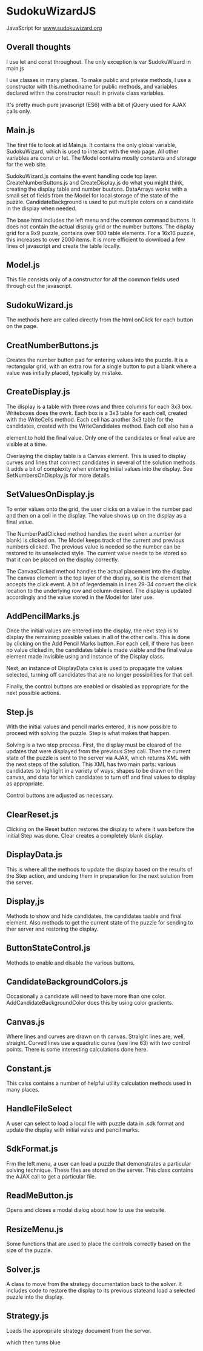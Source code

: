 # SudokuWizardJS
JavaScript for www.sudokuwizard.org

## Overall thoughts
I use let and const throughout. The only exception is var SudokuWizard in main.js

I use classes in many places. To make public and private methods, I use a constructor with 
this.methodname for public methods, and variables declared within the constructor result in private
class variables.

It's pretty much pure javascript (ES6) with a bit of jQuery used for AJAX calls only.

## Main.js
The first file to look at id Main.js. It contains the only global variable, SudokuWizard, 
which is used to interact with the web page. All other variables are const or let.
The Model contains mostly constants and storage for the web site.

SudokuWizard.js contains the event handling code top layer. CreateNumberButtons.js and 
CreateDisplay.js do what you might think, creating the display 
table and number buutons. DataArrays works with a small set of fields from the Model for local
storage of the state of the puzzle. CandidateBackground is used to put multiple colors 
on a candidate in the display when needed.

The base html includes the left menu and the common command buttons. It does not contain
the actual display grid or the number buttons. The display grid for a 9x9 puzzle, contains 
over 900 table elements. For a 16x16 puzzle, this increases to over 2000 items. It is 
more efficient to download a few lines of javascript and create the table locally.

## Model.js 
This file consists only of a constructor for all the common fields used through out the 
javascript.

## SudokuWizard.js
The methods here are called directly from the html onClick for each button on the page.

## CreatNumberButtons.js
Creates the number button pad for entering values into the puzzle. It is a rectangular
grid, with an extra row for a single button to put a blank where a value was initially
placed, typically by mistake.

## CreateDisplay.js
The display is a table with three rows and three columns for each 3x3 box. Writeboxes
does the owrk. Each box is a 3x3 table for each cell, created with the WriteCells method.
Each cell has another 3x3 table for the candidates, created with the WriteCandidates method.
Each cell also has a <p> element to hold the final value. Only one of the candidates or final 
value are visible at a time.
  
Overlaying the display table is a Canvas element. This is used to display curves and lines
that connect candidates in several of the solution methods. It adds a bit of complexity
when entering initial values into the display. See SetNumbersOnDisplay.js for more details.

## SetValuesOnDisplay.js
To enter values onto the grid, the user clicks on a value in the number pad and then on a cell
in the display. The value shows up on the display as a final value. 

The NumberPadClicked method handles the event when a number (or blank) is clicked on. The Model 
keeps track of the current and previous numbers clicked. The previous value is needed so the 
number can be restored to its unselected style. The current value needs to be stored so that
it can be placed on the display correctly.

The CanvasClicked method handles the actual placement into the display. The canvas element 
is the top layer of the display, so it is the element that accepts the click event. A bit 
of legerdemain in lines 29-34 convert the click location to the underlying row and column 
desired. The display is updated accordingly and the value stored in the Model for later use.

## AddPencilMarks.js
Once the initial values are entered into the display, the next step is to display the 
remaining possible values in all of the other cells. This is done by clicking on the Add
Pencil Marks button. For each cell, if there has been no value clicked in, the candidates
table is made visible and the final value element made invisible using and instance of the 
Display class.

Next, an instance of DisplayData calss is used to propagate the values selected, turning off
candidates that are no longer possibilities for that cell.

Finally, the control buttons are enabled or disabled as appropriate for the next possible actions.

## Step.js
With the initial values and pencil marks entered, it is now possible to proceed with
solving the puzzle. Step is what makes that happen.

Solving is a two step process. First, the display must be cleared of the updates
that were displayed from the previous Step call. Then the current state of the puzzle
is sent to the server via AJAX, which returns XML with the next steps of the solution.
This XML has two main parts: various candidates to highlight in a variety of ways, 
shapes to be drawn on the canvas, and data for which candidates to turn off and final values 
to display as appropriate.

Control buttons are adjusted as necessary.

## ClearReset.js
Clicking on the Reset button restores the display to where it was before the initial Step
was done. Clear creates a completely blank display.

## DisplayData.js
This is where all the methods to update the display based on the results of the Step 
action, and undoing them in preparation for the next solution from the server.

## Display,js
Methods to show and hide candidates, the candidates taable and final element. Also methods
to get the current state of the puzzle for sending to ther server and restoring the display.

## ButtonStateControl.js
Methods to enable and disable the various buttons.

## CandidateBackgroundColors.js
Occasionally a candidate will need to have more than one color. AddCandidateBackgroundColor
does this by using color gradients. 

## Canvas.js
Where lines and curves are drawn on th canvas. Straight lines are, well, straight. Curved
lines use a quadratic curve (see line 63) with two control points. There is some interesting
calculations done here.

## Constant.js
This calss contains a number of helpful utility calculation methods used in many places.

## HandleFileSelect
A user can select to load a local file with puzzle data in .sdk format and update the display with 
initial vales and pencil marks.

## SdkFormat.js
Frm the left menu, a user can load a puzzle that demonstrates a particular solving technique.
These files are stored on the server. This class contains the AJAX call to get a particular
file. 

## ReadMeButton.js
Opens and closes a modal dialog about how to use the website.

## ResizeMenu.js
Some functions that are used to place the controls correctly based on the size of the puzzle.

## Solver.js
A class to move from the strategy documentation back to the solver. It includes code to 
restore the display to its previous stateand load a selected puzzle into the display.

## Strategy.js
Loads the appropriate strategy document from the server.


which then turns blue
